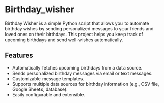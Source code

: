 # Birthday_wisher
Birthday Wisher is a simple Python script that allows you to automate birthday wishes by sending personalized messages to your friends and loved ones on their birthdays. 
This project helps you keep track of upcoming birthdays and send well-wishes automatically.

## Features
- Automatically fetches upcoming birthdays from a data source.
- Sends personalized birthday messages via email or text messages.
- Customizable message templates.
- Supports multiple data sources for birthday information (e.g., CSV file, Google Sheets, database).
- Easily configurable and extensible.

